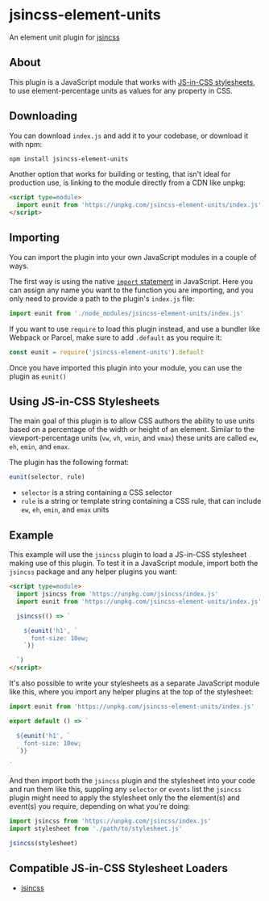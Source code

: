 # jsincss-element-units

An element unit plugin for [jsincss](https://github.com/tomhodgins/jsincss)

## About

This plugin is a JavaScript module that works with [JS-in-CSS stylesheets](https://responsive.style/theory/what-is-a-jic-stylesheet.html), to use element-percentage units as values for any property in CSS.

## Downloading

You can download `index.js` and add it to your codebase, or download it with npm:

```bash
npm install jsincss-element-units
```

Another option that works for building or testing, that isn't ideal for production use, is linking to the module directly from a CDN like unpkg:

```html
<script type=module>
  import eunit from 'https://unpkg.com/jsincss-element-units/index.js'
</script>
```

## Importing

You can import the plugin into your own JavaScript modules in a couple of ways.

The first way is using the native [`import` statement](https://developer.mozilla.org/en-US/docs/Web/JavaScript/Reference/Statements/import) in JavaScript. Here you can assign any name you want to the function you are importing, and you only need to provide a path to the plugin's `index.js` file:

```js
import eunit from './node_modules/jsincss-element-units/index.js'
```

If you want to use `require` to load this plugin instead, and use a bundler like Webpack or Parcel, make sure to add `.default` as you require it:

```js
const eunit = require('jsincss-element-units').default
```

Once you have imported this plugin into your module, you can use the plugin as `eunit()`

## Using JS-in-CSS Stylesheets

The main goal of this plugin is to allow CSS authors the ability to use units based on a percentage of the width or height of an element. Similar to the viewport-percentage units (`vw`, `vh`, `vmin`, and `vmax`) these units are called `ew`, `eh`, `emin`, and `emax`.

The plugin has the following format:

```js
eunit(selector, rule)
```

- `selector` is a string containing a CSS selector
- `rule` is a string or template string containing a CSS rule, that can include `ew`, `eh`, `emin`, and `emax` units

## Example

This example will use the `jsincss` plugin to load a JS-in-CSS stylesheet making use of this plugin. To test it in a JavaScript module, import both the `jsincss` package and any helper plugins you want:

```html
<script type=module>
  import jsincss from 'https://unpkg.com/jsincss/index.js'
  import eunit from 'https://unpkg.com/jsincss-element-units/index.js'

  jsincss(() => `

    ${eunit('h1', `
      font-size: 10ew;
    `)}

  `)
</script>
```

It's also possible to write your stylesheets as a separate JavaScript module like this, where you import any helper plugins at the top of the stylesheet:

```js
import eunit from 'https://unpkg.com/jsincss-element-units/index.js'

export default () => `

  ${eunit('h1', `
    font-size: 10ew;
  `)}

`
```

And then import both the `jsincss` plugin and the stylesheet into your code and run them like this, suppling any `selector` or `events` list the `jsincss` plugin might need to apply the stylesheet only the the element(s) and event(s) you require, depending on what you're doing:

```js
import jsincss from 'https://unpkg.com/jsincss/index.js'
import stylesheet from './path/to/stylesheet.js'

jsincss(stylesheet)
```

## Compatible JS-in-CSS Stylesheet Loaders

- [jsincss](https://github.com/tomhodgins/jsincss)